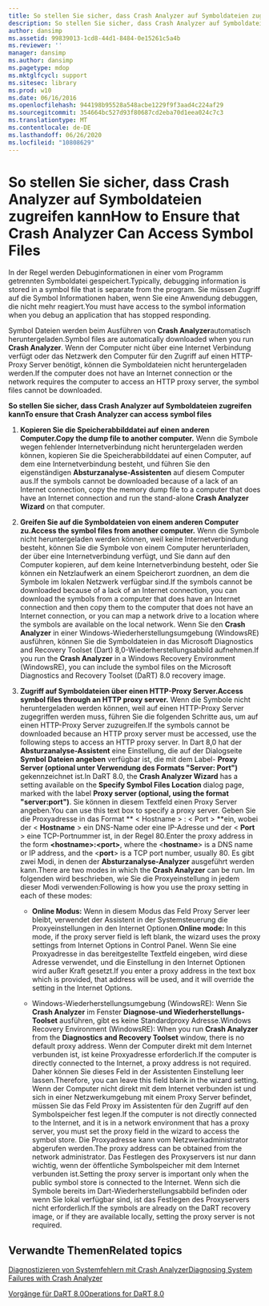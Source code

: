 ```yaml
---
title: So stellen Sie sicher, dass Crash Analyzer auf Symboldateien zugreifen kann
description: So stellen Sie sicher, dass Crash Analyzer auf Symboldateien zugreifen kann
author: dansimp
ms.assetid: 99839013-1cd8-44d1-8484-0e15261c5a4b
ms.reviewer: ''
manager: dansimp
ms.author: dansimp
ms.pagetype: mdop
ms.mktglfcycl: support
ms.sitesec: library
ms.prod: w10
ms.date: 06/16/2016
ms.openlocfilehash: 944198b95528a548acbe1229f9f3aad4c224af29
ms.sourcegitcommit: 354664bc527d93f80687cd2eba70d1eea024c7c3
ms.translationtype: MT
ms.contentlocale: de-DE
ms.lasthandoff: 06/26/2020
ms.locfileid: "10808629"
---
```

# <span data-ttu-id="f4787-103">So stellen Sie sicher, dass Crash Analyzer auf Symboldateien zugreifen kann</span><span class="sxs-lookup"><span data-stu-id="f4787-103">How to Ensure that Crash Analyzer Can Access Symbol Files</span></span>


<span data-ttu-id="f4787-104">In der Regel werden Debuginformationen in einer vom Programm getrennten Symboldatei gespeichert.</span><span class="sxs-lookup"><span data-stu-id="f4787-104">Typically, debugging information is stored in a symbol file that is separate from the program.</span></span> <span data-ttu-id="f4787-105">Sie müssen Zugriff auf die Symbol Informationen haben, wenn Sie eine Anwendung debuggen, die nicht mehr reagiert.</span><span class="sxs-lookup"><span data-stu-id="f4787-105">You must have access to the symbol information when you debug an application that has stopped responding.</span></span>

<span data-ttu-id="f4787-106">Symbol Dateien werden beim Ausführen von **Crash Analyzer**automatisch heruntergeladen.</span><span class="sxs-lookup"><span data-stu-id="f4787-106">Symbol files are automatically downloaded when you run **Crash Analyzer**.</span></span> <span data-ttu-id="f4787-107">Wenn der Computer nicht über eine Internet Verbindung verfügt oder das Netzwerk den Computer für den Zugriff auf einen HTTP-Proxy Server benötigt, können die Symboldateien nicht heruntergeladen werden.</span><span class="sxs-lookup"><span data-stu-id="f4787-107">If the computer does not have an Internet connection or the network requires the computer to access an HTTP proxy server, the symbol files cannot be downloaded.</span></span>

**<span data-ttu-id="f4787-108">So stellen Sie sicher, dass Crash Analyzer auf Symboldateien zugreifen kann</span><span class="sxs-lookup"><span data-stu-id="f4787-108">To ensure that Crash Analyzer can access symbol files</span></span>**

1.  **<span data-ttu-id="f4787-109">Kopieren Sie die Speicherabbilddatei auf einen anderen Computer.</span><span class="sxs-lookup"><span data-stu-id="f4787-109">Copy the dump file to another computer.</span></span>** <span data-ttu-id="f4787-110">Wenn die Symbole wegen fehlender Internetverbindung nicht heruntergeladen werden können, kopieren Sie die Speicherabbilddatei auf einen Computer, auf dem eine Internetverbindung besteht, und führen Sie den eigenständigen **Absturzanalyse-Assistenten** auf diesem Computer aus.</span><span class="sxs-lookup"><span data-stu-id="f4787-110">If the symbols cannot be downloaded because of a lack of an Internet connection, copy the memory dump file to a computer that does have an Internet connection and run the stand-alone **Crash Analyzer Wizard** on that computer.</span></span>

2.  **<span data-ttu-id="f4787-111">Greifen Sie auf die Symboldateien von einem anderen Computer zu.</span><span class="sxs-lookup"><span data-stu-id="f4787-111">Access the symbol files from another computer.</span></span>** <span data-ttu-id="f4787-112">Wenn die Symbole nicht heruntergeladen werden können, weil keine Internetverbindung besteht, können Sie die Symbole von einem Computer herunterladen, der über eine Internetverbindung verfügt, und Sie dann auf den Computer kopieren, auf dem keine Internetverbindung besteht, oder Sie können ein Netzlaufwerk an einem Speicherort zuordnen, an dem die Symbole im lokalen Netzwerk verfügbar sind.</span><span class="sxs-lookup"><span data-stu-id="f4787-112">If the symbols cannot be downloaded because of a lack of an Internet connection, you can download the symbols from a computer that does have an Internet connection and then copy them to the computer that does not have an Internet connection, or you can map a network drive to a location where the symbols are available on the local network.</span></span> <span data-ttu-id="f4787-113">Wenn Sie den **Crash Analyzer** in einer Windows-Wiederherstellungsumgebung (WindowsRE) ausführen, können Sie die Symboldateien in das Microsoft Diagnostics and Recovery Toolset (Dart) 8,0-Wiederherstellungsabbild aufnehmen.</span><span class="sxs-lookup"><span data-stu-id="f4787-113">If you run the **Crash Analyzer** in a Windows Recovery Environment (WindowsRE), you can include the symbol files on the Microsoft Diagnostics and Recovery Toolset (DaRT) 8.0 recovery image.</span></span>

3.  **<span data-ttu-id="f4787-114">Zugriff auf Symboldateien über einen HTTP-Proxy Server.</span><span class="sxs-lookup"><span data-stu-id="f4787-114">Access symbol files through an HTTP proxy server.</span></span>** <span data-ttu-id="f4787-115">Wenn die Symbole nicht heruntergeladen werden können, weil auf einen HTTP-Proxy Server zugegriffen werden muss, führen Sie die folgenden Schritte aus, um auf einen HTTP-Proxy Server zuzugreifen.</span><span class="sxs-lookup"><span data-stu-id="f4787-115">If the symbols cannot be downloaded because an HTTP proxy server must be accessed, use the following steps to access an HTTP proxy server.</span></span> <span data-ttu-id="f4787-116">In Dart 8,0 hat der **Absturzanalyse-Assistent** eine Einstellung, die auf der Dialogseite **Symbol Dateien angeben** verfügbar ist, die mit dem Label- **Proxy Server (optional unter Verwendung des Formats "Server: Port")** gekennzeichnet ist.</span><span class="sxs-lookup"><span data-stu-id="f4787-116">In DaRT 8.0, the **Crash Analyzer Wizard** has a setting available on the **Specify Symbol Files Location** dialog page, marked with the label **Proxy server (optional, using the format "server:port")**.</span></span> <span data-ttu-id="f4787-117">Sie können in diesem Textfeld einen Proxy Server angeben.</span><span class="sxs-lookup"><span data-stu-id="f4787-117">You can use this text box to specify a proxy server.</span></span> <span data-ttu-id="f4787-118">Geben Sie die Proxyadresse in das Format \*\* &lt; Hostname &gt; : &lt; Port &gt; \*\*ein, wobei der &lt; **Hostname** &gt; ein DNS-Name oder eine IP-Adresse und der &lt; **Port** &gt; eine TCP-Portnummer ist, in der Regel 80.</span><span class="sxs-lookup"><span data-stu-id="f4787-118">Enter the proxy address in the form **&lt;hostname&gt;:&lt;port&gt;**, where the &lt;**hostname**&gt; is a DNS name or IP address, and the &lt;**port**&gt; is a TCP port number, usually 80.</span></span> <span data-ttu-id="f4787-119">Es gibt zwei Modi, in denen der **Absturzanalyse-Analyzer** ausgeführt werden kann.</span><span class="sxs-lookup"><span data-stu-id="f4787-119">There are two modes in which the **Crash Analyzer** can be run.</span></span> <span data-ttu-id="f4787-120">Im folgenden wird beschrieben, wie Sie die Proxyeinstellung in jedem dieser Modi verwenden:</span><span class="sxs-lookup"><span data-stu-id="f4787-120">Following is how you use the proxy setting in each of these modes:</span></span>

    -   <span data-ttu-id="f4787-121">**Online Modus:** Wenn in diesem Modus das Feld Proxy Server leer bleibt, verwendet der Assistent in der Systemsteuerung die Proxyeinstellungen in den Internet Optionen.</span><span class="sxs-lookup"><span data-stu-id="f4787-121">**Online mode:** In this mode, if the proxy server field is left blank, the wizard uses the proxy settings from Internet Options in Control Panel.</span></span> <span data-ttu-id="f4787-122">Wenn Sie eine Proxyadresse in das bereitgestellte Textfeld eingeben, wird diese Adresse verwendet, und die Einstellung in den Internet Optionen wird außer Kraft gesetzt.</span><span class="sxs-lookup"><span data-stu-id="f4787-122">If you enter a proxy address in the text box which is provided, that address will be used, and it will override the setting in the Internet Options.</span></span>

    -   <span data-ttu-id="f4787-123">Windows-Wiederherstellungsumgebung (WindowsRE): Wenn Sie **Crash Analyzer** im Fenster **Diagnose-und Wiederherstellungs-Toolset** ausführen, gibt es keine Standardproxy Adresse.</span><span class="sxs-lookup"><span data-stu-id="f4787-123">Windows Recovery Environment (WindowsRE): When you run **Crash Analyzer** from the **Diagnostics and Recovery Toolset** window, there is no default proxy address.</span></span> <span data-ttu-id="f4787-124">Wenn der Computer direkt mit dem Internet verbunden ist, ist keine Proxyadresse erforderlich.</span><span class="sxs-lookup"><span data-stu-id="f4787-124">If the computer is directly connected to the Internet, a proxy address is not required.</span></span> <span data-ttu-id="f4787-125">Daher können Sie dieses Feld in der Assistenten Einstellung leer lassen.</span><span class="sxs-lookup"><span data-stu-id="f4787-125">Therefore, you can leave this field blank in the wizard setting.</span></span> <span data-ttu-id="f4787-126">Wenn der Computer nicht direkt mit dem Internet verbunden ist und sich in einer Netzwerkumgebung mit einem Proxy Server befindet, müssen Sie das Feld Proxy im Assistenten für den Zugriff auf den Symbolspeicher fest legen.</span><span class="sxs-lookup"><span data-stu-id="f4787-126">If the computer is not directly connected to the Internet, and it is in a network environment that has a proxy server, you must set the proxy field in the wizard to access the symbol store.</span></span> <span data-ttu-id="f4787-127">Die Proxyadresse kann vom Netzwerkadministrator abgerufen werden.</span><span class="sxs-lookup"><span data-stu-id="f4787-127">The proxy address can be obtained from the network administrator.</span></span> <span data-ttu-id="f4787-128">Das Festlegen des Proxyservers ist nur dann wichtig, wenn der öffentliche Symbolspeicher mit dem Internet verbunden ist.</span><span class="sxs-lookup"><span data-stu-id="f4787-128">Setting the proxy server is important only when the public symbol store is connected to the Internet.</span></span> <span data-ttu-id="f4787-129">Wenn sich die Symbole bereits im Dart-Wiederherstellungsabbild befinden oder wenn Sie lokal verfügbar sind, ist das Festlegen des Proxyservers nicht erforderlich.</span><span class="sxs-lookup"><span data-stu-id="f4787-129">If the symbols are already on the DaRT recovery image, or if they are available locally, setting the proxy server is not required.</span></span>

## <span data-ttu-id="f4787-130">Verwandte Themen</span><span class="sxs-lookup"><span data-stu-id="f4787-130">Related topics</span></span>


[<span data-ttu-id="f4787-131">Diagnostizieren von Systemfehlern mit Crash Analyzer</span><span class="sxs-lookup"><span data-stu-id="f4787-131">Diagnosing System Failures with Crash Analyzer</span></span>](diagnosing-system-failures-with-crash-analyzer--dart-8.md)

[<span data-ttu-id="f4787-132">Vorgänge für DaRT 8.0</span><span class="sxs-lookup"><span data-stu-id="f4787-132">Operations for DaRT 8.0</span></span>](operations-for-dart-80-dart-8.md)

 

 





